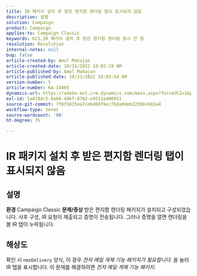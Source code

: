 ```yaml
---
title: IR 패키지 설치 후 받은 편지함 렌더링 탭이 표시되지 않음
description: 설명
solution: Campaign
product: Campaign
applies-to: Campaign Classic
keywords: KCS,IR 패키지 설치 후 받은 편지함 렌더링 표시 안 함
resolution: Resolution
internal-notes: null
bug: false
article-created-by: Amol Mahajan
article-created-date: 10/31/2022 10:02:19 AM
article-published-by: Amol Mahajan
article-published-date: 10/31/2022 10:03:54 AM
version-number: 5
article-number: KA-14805
dynamics-url: https://adobe-ent.crm.dynamics.com/main.aspx?forceUCI=1&pagetype=entityrecord&etn=knowledgearticle&id=81ef1618-0359-ed11-9561-6045bd006079
exl-id: 5a4784c5-8a66-496f-8702-e9511e406951
source-git-commit: 7f0f5035ea7cebd60f6ec7bda9de6225b6c602a4
workflow-type: tm+mt
source-wordcount: '98'
ht-degree: 3%

---
```


# IR 패키지 설치 후 받은 편지함 렌더링 탭이 표시되지 않음

## 설명

<b>환경</b>
Campaign Classic
<b>문제/증상</b>
받은 편지함 렌더링 패키지가 설치되고 구성되었습니다. 사후 구성, IR 요청이 제출되고 증명이 전송됩니다. 그러나 증명을 열면 렌더링을 볼 IR 탭이 누락됩니다.


## 해상도


확인 시 `nmsDelivery` 양식, 이 경우 *전자 메일 게재 기능* *패키지가 필요합니다.* 을 눌러 IR 탭을 표시합니다. 이 문제를 해결하려면 *전자 메일 게재 기능 패키지.*
